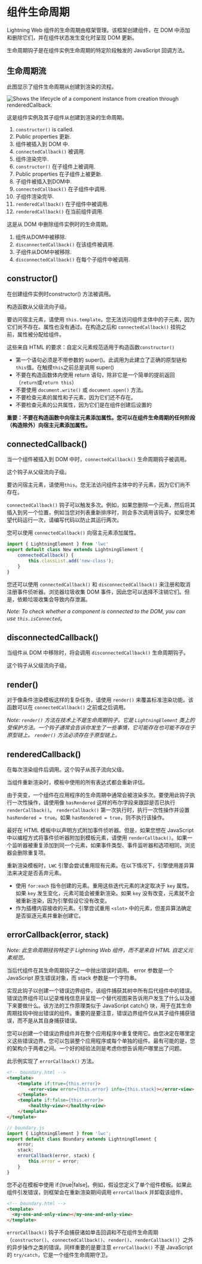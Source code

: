 # 组件生命周期

Lightning Web 组件的生命周期由框架管理。该框架创建组件，在 DOM 中添加和删除它们，并在组件状态发生变化时呈现 DOM 更新。

生命周期钩子是在组件实例生命周期的特定阶段触发的 JavaScript 回调方法。

## 生命周期流

此图显示了组件生命周期从创建到渲染的流程。

<img src="https://lwc.dev/assets/images/lifecycle_render.svg" alt="Shows the lifecycle of a component instance from creation through renderedCallback."  />

这是组件实例及其子组件从创建到渲染的生命周期。

1. `constructor()` is called.
2. Public properties 更新.
3. 组件被插入到 DOM 中.
4. `connectedCallback()` 被调用.
5. 组件渲染完毕.
6. `constructor()` 在子组件上被调用.
7. Public properties 在子组件上被更新.
8. 子组件被插入到DOM中.
9. `connectedCallback()` 在子组件中调用.
10. 子组件渲染完毕.
11. `renderedCallback()` 在子组件中被调用.
12. `renderedCallback()` 在当前组件调用.

这是从 DOM 中删除组件实例时的生命周期。

1. 组件从DOM中被移除.
2. `disconnectedCallback()` 在该组件被调用.
3. 子组件从DOM中被移除.
4. `disconnectedCallback()` 在每个子组件中被调用.

## constructor()

在创建组件实例时constructor() 方法被调用。

构造函数从父级流向子级。

要访问宿主元素，请使用 `this.template`。您无法访问组件主体中的子元素，因为它们尚不存在。属性也没有通过。在构造之后和 `connectedCallback()` 挂钩之前，属性被分配给组件。

这些来自 HTML 的要求：自定义元素规范适用于构造函数`constructor()`

- 第一个语句必须是不带参数的 super()。此调用为此建立了正确的原型链和 `this`值。在触摸`this`之前总是调用 super() 
- 不要在构造函数体内使用 return 语句，除非它是一个简单的提前返回（`return`或`return this`）
- 不要使用 `document.write()` 或 `document.open()` 方法。
- 不要检查元素的属性和子元素，因为它们还不存在。
- 不要检查元素的公共属性，因为它们是在组件创建后设置的

**重要：不要在构造函数中向宿主元素添加属性。您可以在组件生命周期的任何阶段（构造除外）向宿主元素添加属性。**



## connectedCallback()

当一个组件被插入到 DOM 中时，`connectedCallback()` 生命周期钩子被调用。

这个钩子从父级流向子级。

要访问宿主元素，请使用`this`。您无法访问组件主体中的子元素，因为它们尚不存在。

`connectedCallback()` 钩子可以触发多次。例如，如果您删除一个元素，然后将其插入到另一个位置，例如当您对列表重新排序时，则会多次调用该钩子。如果您希望代码运行一次，请编写代码以防止其运行两次。

您可以使用 `connectedCallback()` 向宿主元素添加属性。

```js
import { LightningElement } from 'lwc'
export default class New extends LightningElement {
    connectedCallback() {
        this.classList.add('new-class');
    }
}
```

您还可以使用 `connectedCallback()` 和 `disconnectedCallback()` 来注册和取消注册事件侦听器。浏览器垃圾收集 DOM 事件，因此您可以选择不注销它们。但是，依赖垃圾收集会导致内存泄漏。

*Note: To check whether a component is connected to the DOM, you can use `this.isConnected`*。



## disconnectedCallback()

当组件从 DOM 中移除时，将会调用 `disconnectedCallback()` 生命周期钩子。

这个钩子从父级流向子级。



## render()

对于像条件渲染模板这样的复杂任务，请使用 `render()` 来覆盖标准渲染功能。该函数可以在 `connectedCallback()` 之前或之后调用。

*Note: `render()` 方法在技术上不是生命周期钩子。它是 `LightningElement` 类上的受保护方法。一个钩子通常会告诉你发生了一些事情，它可能存在也可能不存在于原型链上。 `render()` 方法必须存在于原型链上。*



## renderedCallback()

在每次渲染组件后调用。这个钩子从孩子流向父级。

当组件重新渲染时，模板中使用的所有表达式都会重新评估。

由于突变，一个组件在应用程序的生命周期中通常会被渲染多次。要使用此钩子执行一次性操作，请使用像 `hasRendered` 这样的布尔字段来跟踪是否已执行 `renderCallback()`。 `renderCallback()` 第一次执行时，执行一次性操作并设置 `hasRendered = true`。如果 `hasRendered = true`，则不执行该操作。

最好在 HTML 模板中以声明方式附加事件侦听器。但是，如果您想在 JavaScript 中以编程方式将事件侦听器附加到模板元素，请使用 `renderCallback()`。如果一个监听器被重复添加到同一个元素，如果事件类型、事件监听器和选项相同，浏览器会删除重复项。

重新渲染模板时，`LWC` 引擎会尝试重用现有元素。在以下情况下，引擎使用差异算法来决定是否丢弃元素。

- 使用 `for:each` 指令创建的元素。重用这些迭代元素的决定取决于 `key` 属性。如果 `key` 发生变化，元素可能会被重新渲染。如果 `key` 没有改变，元素就不会被重新渲染，因为引擎假设它没有改变。
- 作为插槽内容接收的元素。引擎尝试重用 `<slot>` 中的元素，但差异算法确定是否驱逐元素并重新创建它。



## errorCallback(error, stack)

*Note: 此生命周期挂钩特定于 Lightning Web 组件，而不是来自 HTML 自定义元素规范。*

当后代组件在其生命周期钩子之一中抛出错误时调用。 error 参数是一个 JavaScript 原生错误对象，而 stack 参数是一个字符串。

实现此钩子以创建一个错误边界组件，该组件捕获其树中所有后代组件中的错误。错误边界组件可以记录堆栈信息并呈现一个替代视图来告诉用户发生了什么以及接下来要做什么。该方法的工作原理类似于 JavaScript catch{} 块，用于在其生命周期挂钩中抛出错误的组件。重要的是要注意，错误边界组件仅从其子组件捕获错误，而不是从其自身捕获错误。

您可以创建一个错误边界组件并在整个应用程序中重复使用它。由您决定在哪里定义这些错误边界。您可以包装整个应用程序或每个单独的组件。最有可能的是，您的架构介于两者之间。一个好的经验法则是考虑你想告诉用户哪里出了问题。

此示例实现了 `errorCallback()` 方法。

```html
<!-- boundary.html -->
<template>
    <template if:true={this.error}>
        <error-view error={this.error} info={this.stack}></error-view>
    </template>
    <template if:false={this.error}>
        <healthy-view></healthy-view>
    </template>
</template>
```

```js
// boundary.js
import { LightningElement } from 'lwc';
export default class Boundary extends LightningElement {
    error;
    stack;
    errorCallback(error, stack) {
        this.error = error;
    }
}
```

您不必在模板中使用 if:[true|false]。例如，假设您定义了单个组件模板。如果此组件引发错误，则框架会在重新渲染期间调用 `errorCallback` 并卸载该组件。

```html
<!-- boundary.html -->
<template>
  <my-one-and-only-view></my-one-and-only-view>
</template>
```

`errorCallback()` 钩子不会捕获诸如单击回调和不在组件生命周期（`constructor()`、`connectedCallback()`、`render()`、`renderCallback()`）之外的异步操作之类的错误。同样重要的是要注意 `errorCallback()` 不是 JavaScript 的 `try/catch`，它是一个组件生命周期守卫。